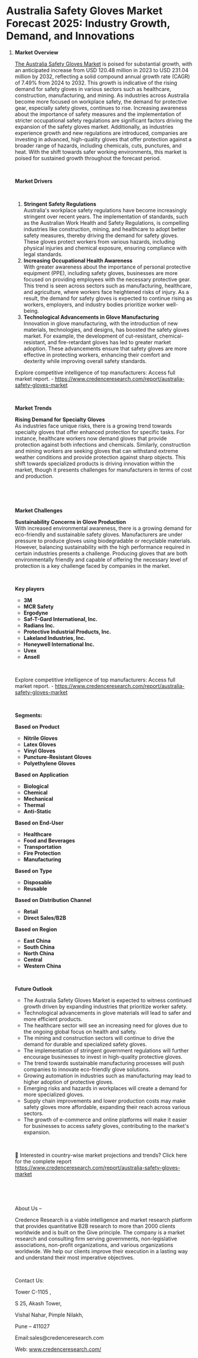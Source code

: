 # Australia Safety Gloves Market Forecast 2025: Industry Growth, Demand, and Innovations


<ol>
<li>
<p><strong>Market Overview</strong></p>
<p><a href="https://www.credenceresearch.com/report/australia-safety-gloves-market">The Australia Safety Gloves Market</a> is poised for substantial growth, with an anticipated increase from USD 120.48 million in 2023 to USD 231.04 million by 2032, reflecting a solid compound annual growth rate (CAGR) of 7.49% from 2024 to 2032. This growth is indicative of the rising demand for safety gloves in various sectors such as healthcare, construction, manufacturing, and mining. As industries across Australia become more focused on workplace safety, the demand for protective gear, especially safety gloves, continues to rise. Increasing awareness about the importance of safety measures and the implementation of stricter occupational safety regulations are significant factors driving the expansion of the safety gloves market. Additionally, as industries experience growth and new regulations are introduced, companies are investing in advanced, high-quality gloves that offer protection against a broader range of hazards, including chemicals, cuts, punctures, and heat. With the shift towards safer working environments, this market is poised for sustained growth throughout the forecast period.</p>
<p><strong>&nbsp;</strong></p>
<p><strong>Market Drivers</strong></p>
<p><strong>&nbsp;</strong></p>
<ol>
<li><strong>Stringent Safety Regulations</strong><br /> Australia's workplace safety regulations have become increasingly stringent over recent years. The implementation of standards, such as the Australian Work Health and Safety Regulations, is compelling industries like construction, mining, and healthcare to adopt better safety measures, thereby driving the demand for safety gloves. These gloves protect workers from various hazards, including physical injuries and chemical exposure, ensuring compliance with legal standards.</li>
<li><strong>Increasing Occupational Health Awareness</strong><br /> With greater awareness about the importance of personal protective equipment (PPE), including safety gloves, businesses are more focused on providing employees with the necessary protective gear. This trend is seen across sectors such as manufacturing, healthcare, and agriculture, where workers face heightened risks of injury. As a result, the demand for safety gloves is expected to continue rising as workers, employers, and industry bodies prioritize worker well-being.</li>
<li><strong>Technological Advancements in Glove Manufacturing</strong><br /> Innovation in glove manufacturing, with the introduction of new materials, technologies, and designs, has boosted the safety gloves market. For example, the development of cut-resistant, chemical-resistant, and fire-retardant gloves has led to greater market adoption. These advancements ensure that safety gloves are more effective in protecting workers, enhancing their comfort and dexterity while improving overall safety standards.</li>
</ol>
<p>Explore competitive intelligence of top manufacturers: Access full market report. - <a href="https://www.credenceresearch.com/report/australia-safety-gloves-market">https://www.credenceresearch.com/report/australia-safety-gloves-market</a></p>
<p><strong>&nbsp;</strong></p>
<p><strong>Market Trends</strong></p>
<p><strong>Rising Demand for Specialty Gloves</strong><br /> As industries face unique risks, there is a growing trend towards specialty gloves that offer enhanced protection for specific tasks. For instance, healthcare workers now demand gloves that provide protection against both infections and chemicals. Similarly, construction and mining workers are seeking gloves that can withstand extreme weather conditions and provide protection against sharp objects. This shift towards specialized products is driving innovation within the market, though it presents challenges for manufacturers in terms of cost and production.</p>
<p><strong>&nbsp;</strong></p>
<p><strong>&nbsp;</strong></p>
<p><strong>Market Challenges</strong></p>
<p><strong>Sustainability Concerns in Glove Production</strong><br /> With increased environmental awareness, there is a growing demand for eco-friendly and sustainable safety gloves. Manufacturers are under pressure to produce gloves using biodegradable or recyclable materials. However, balancing sustainability with the high performance required in certain industries presents a challenge. Producing gloves that are both environmentally friendly and capable of offering the necessary level of protection is a key challenge faced by companies in the market.</p>
<p><strong>&nbsp;</strong></p>
<p><strong>Key players</strong></p>
<ul>
<li><strong>3M</strong></li>
<li><strong>MCR Safety</strong></li>
<li><strong>Ergodyne</strong></li>
<li><strong>Saf-T-Gard International, Inc.</strong></li>
<li><strong>Radians Inc.</strong></li>
<li><strong>Protective Industrial Products, Inc.</strong></li>
<li><strong>Lakeland Industries, Inc.</strong></li>
<li><strong>Honeywell International Inc.</strong></li>
<li><strong>Uvex</strong></li>
<li><strong>Ansell</strong></li>
</ul>
<p><strong>&nbsp;</strong></p>
<p>Explore competitive intelligence of top manufacturers: Access full market report. - <a href="https://www.credenceresearch.com/report/australia-safety-gloves-market">https://www.credenceresearch.com/report/australia-safety-gloves-market</a></p>
<p><strong>&nbsp;</strong></p>
<p><strong>Segments:</strong></p>
<p><strong>Based on Product</strong></p>
<ul>
<li><strong>Nitrile Gloves</strong></li>
<li><strong>Latex Gloves</strong></li>
<li><strong>Vinyl Gloves</strong></li>
<li><strong>Puncture-Resistant Gloves</strong></li>
<li><strong>Polyethylene Gloves</strong></li>
</ul>
<p><strong>Based on Application</strong></p>
<ul>
<li><strong>Biological</strong></li>
<li><strong>Chemical</strong></li>
<li><strong>Mechanical</strong></li>
<li><strong>Thermal</strong></li>
<li><strong>Anti-Static</strong></li>
</ul>
<p><strong>Based on End-User</strong></p>
<ul>
<li><strong>Healthcare</strong></li>
<li><strong>Food and Beverages</strong></li>
<li><strong>Transportation</strong></li>
<li><strong>Fire Protection</strong></li>
<li><strong>Manufacturing</strong></li>
</ul>
<p><strong>Based on Type</strong></p>
<ul>
<li><strong>Disposable</strong></li>
<li><strong>Reusable</strong></li>
</ul>
<p><strong>Based on Distribution Channel</strong></p>
<ul>
<li><strong>Retail</strong></li>
<li><strong>Direct Sales/B2B</strong></li>
</ul>
<p><strong>Based on Region</strong></p>
<ul>
<li><strong>East China</strong></li>
<li><strong>South China</strong></li>
<li><strong>North China</strong></li>
<li><strong>Central</strong></li>
<li><strong>Western China</strong></li>
</ul>
<p><strong>&nbsp;</strong></p>
<p><strong>Future Outlook </strong></p>
<ul>
<li>The Australia Safety Gloves Market is expected to witness continued growth driven by expanding industries that prioritize worker safety.</li>
<li>Technological advancements in glove materials will lead to safer and more efficient products.</li>
<li>The healthcare sector will see an increasing need for gloves due to the ongoing global focus on health and safety.</li>
<li>The mining and construction sectors will continue to drive the demand for durable and specialized safety gloves.</li>
<li>The implementation of stringent government regulations will further encourage businesses to invest in high-quality protective gloves.</li>
<li>The trend towards sustainable manufacturing processes will push companies to innovate eco-friendly glove solutions.</li>
<li>Growing automation in industries such as manufacturing may lead to higher adoption of protective gloves.</li>
<li>Emerging risks and hazards in workplaces will create a demand for more specialized gloves.</li>
<li>Supply chain improvements and lower production costs may make safety gloves more affordable, expanding their reach across various sectors.</li>
<li>The growth of e-commerce and online platforms will make it easier for businesses to access safety gloves, contributing to the market's expansion.</li>
</ul>
<p><strong>&nbsp;</strong></p>
<p>📌 Interested in country-wise market projections and trends? Click here for the complete report <a href="https://www.credenceresearch.com/report/australia-safety-gloves-market">https://www.credenceresearch.com/report/australia-safety-gloves-market</a></p>
<p>&nbsp;</p>
<p>&nbsp;</p>
<p>About Us &ndash;</p>
<p>Credence Research is a viable intelligence and market research platform that provides quantitative B2B research to more than 2000 clients worldwide and is built on the Give principle. The company is a market research and consulting firm serving governments, non-legislative associations, non-profit organizations, and various organizations worldwide. We help our clients improve their execution in a lasting way and understand their most imperative objectives.</p>
<p>&nbsp;</p>
<p>Contact Us:</p>
<p>Tower C-1105 ,</p>
<p>S 25, Akash Tower,</p>
<p>Vishal Nahar, Pimple Nilakh,</p>
<p>Pune &ndash; 411027</p>
<p>Email:sales@credenceresearch.com</p>
<p>Web: <a href="http://www.credenceresearch.com/">www.credenceresearch.com/</a></p>
</li>
</ol>
